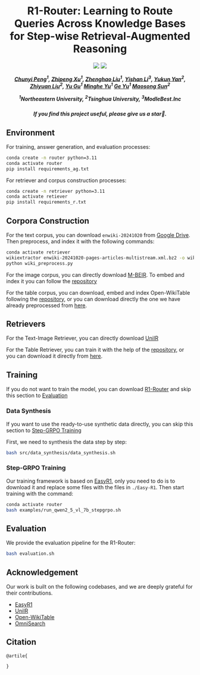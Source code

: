 <div align="center">

<h1> R1-Router: Learning to Route Queries Across Knowledge Bases for Step-wise Retrieval-Augmented Reasoning </h1>


<h5 align="center"> 

<a href='https://arxiv.org/abs/'><img src='https://img.shields.io/badge/Paper-Arxiv-red'></a>
<a href='https://huggingface.co/hmhm1229/R1-Router'><img src='https://img.shields.io/badge/%F0%9F%A4%97%20Hugging%20Face-Models-blue'>

[Chunyi Peng]()<sup>1</sup>,
[Zhipeng Xu]()<sup>1</sup>,
[Zhenghao Liu](https://edwardzh.github.io/)<sup>1</sup>,
[Yishan Li]()<sup>3</sup>,
[Yukun Yan]()<sup>2</sup>,
[Zhiyuan Liu]()<sup>2</sup>,
[Yu Gu]()<sup>1</sup>
[Minghe Yu]()<sup>1</sup>
[Ge Yu]()<sup>1</sup>
[Maosong Sun]()<sup>2</sup>

<sup>1</sup>Northeastern University, <sup>2</sup>Tsinghua University, <sup>3</sup>ModleBest.Inc

<h5 align="center"> If you find this project useful, please give us a star🌟.
</h5>
</div>

## Environment
For training, answer generation, and evaluation processes:
```bash
conda create -n router python=3.11
conda activate router
pip install requirements_ag.txt
```
For retriever and corpus construction processes:
```bash
conda create -n retriever python=3.11
conda activate retiever
pip install requirements_r.txt
```

## Corpora Construction
For the text corpus, you can download `enwiki-20241020` from [Google Drive](https://). Then preprocess, and index it with the following commands:
```bash
conda activate retriever
wikiextractor enwiki-20241020-pages-articles-multistream.xml.bz2 -o wiki_extracted
python wiki_preprocess.py
```
For the image corpus, you can directly download [M-BEIR](https://huggingface.co/datasets/TIGER-Lab/M-BEIR). To embed and index it you can follow the [repository](https://github.com/TIGER-AI-Lab/UniIR)

For the table corpus, you can download, embed and index Open-WikiTable following the [repository](https://github.com/sean0042/Open_WikiTable), or you can download directly the one we have already preprocessed from [here](https://huggingface.co/hmhm1229/table-retriever). 

## Retrievers
For the Text-Image Retriever, you can directly download [UniIR](https://huggingface.co/TIGER-Lab/UniIR)

For the Table Retriever, you can train it with the help of the [repository](https://github.com/sean0042/Open_WikiTable), or you can download it directly from [here](https://huggingface.co/hmhm1229/table-retriever). 

## Training
If you do not want to train the model, you can download [R1-Router](https://huggingface.co/hmhm1229/R1-Router) and skip this section to [Evaluation](#evaluation)
### Data Synthesis
If you want to use the ready-to-use synthetic data directly, you can skip this section to [Step-GRPO Training](#step-grpo-training)

First, we need to synthesis the data step by step:
```bash
bash src/data_synthesis/data_synthesis.sh
```
### Step-GRPO Training
Our training framework is based on [EasyR1](https://github.com/hiyouga/EasyR1), only you need to do is to download it and replace some files with the files in `./Easy-R1`.
Then start training with the command:
```bash
conda activate router
bash examples/run_qwen2_5_vl_7b_stepgrpo.sh
```
## Evaluation
We provide the evaluation pipeline for the R1-Router:
```bash
bash evaluation.sh
```

## Acknowledgement 
Our work is built on the following codebases, and we are deeply grateful for their contributions.
- [EasyR1](https://github.com/hiyouga/EasyR1)
- [UniIR](https://huggingface.co/TIGER-Lab/UniIR)
- [Open-WikiTable](https://github.com/sean0042/Open_WikiTable)
- [OmniSearch](https://github.com/Alibaba-NLP/OmniSearch)

## Citation
```
@artile{
  
}
```